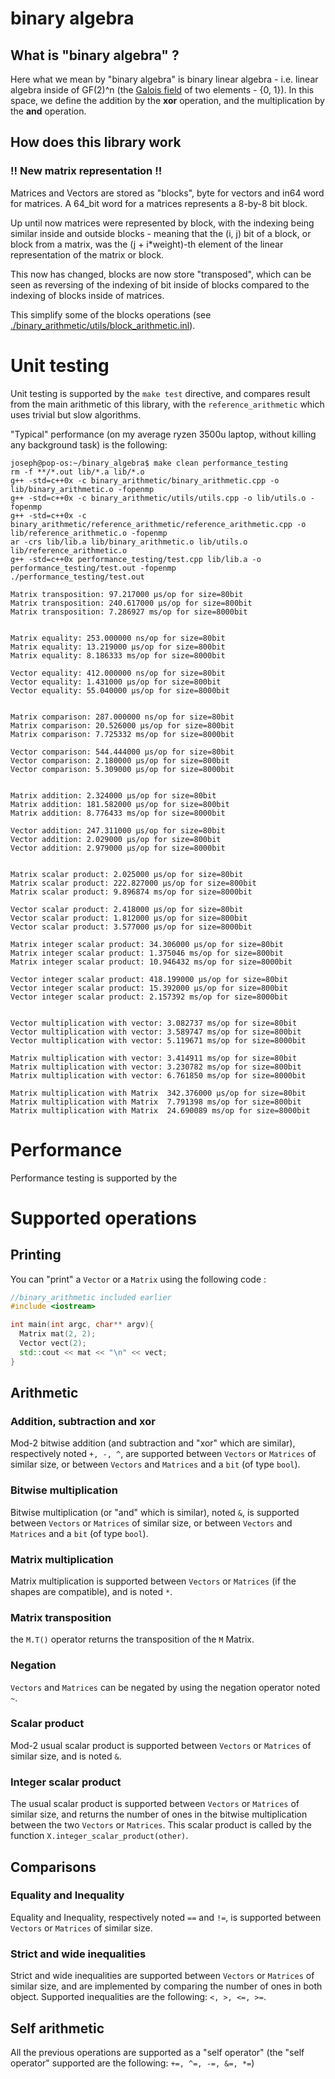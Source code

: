 # binary algebra

## What is "binary algebra" ?

Here what we mean by "binary algebra" is binary linear algebra - i.e. linear algebra inside of GF(2)^n (the [Galois field](https://en.wikipedia.org/wiki/GF(2)) of two elements - {0, 1}). In this space, we define the addition by the __xor__ operation, and the multiplication by the __and__ operation.

## How does this library work

### !! New matrix representation !!

Matrices and Vectors are stored as "blocks", byte for vectors and in64 word for matrices. A 64_bit word for a matrices represents a 8-by-8 bit block.

Up until now matrices were represented by block, with the indexing being similar inside and outside blocks - meaning that the (i, j) bit of a block, or block from a matrix, was the (j + i*weight)-th element of the linear representation of the matrix or block.

This now has changed, blocks are now store "transposed", which can be seen as reversing of the indexing of bit inside of blocks compared to the indexing of blocks inside of matrices.

This simplify some of the blocks operations (see [./binary_arithmetic/utils/block_arithmetic.inl](./binary_arithmetic/utils/block_arithmetic.inl)).

# Unit testing

Unit testing is supported by the `make test` directive, and compares result from the main arithmetic of this library, with the `reference_arithmetic` which uses trivial but slow algorithms.

"Typical" performance (on my average ryzen 3500u laptop, without killing any background task) is the following:

```console
joseph@pop-os:~/binary_algebra$ make clean performance_testing
rm -f **/*.out lib/*.a lib/*.o
g++ -std=c++0x -c binary_arithmetic/binary_arithmetic.cpp -o lib/binary_arithmetic.o -fopenmp
g++ -std=c++0x -c binary_arithmetic/utils/utils.cpp -o lib/utils.o -fopenmp
g++ -std=c++0x -c binary_arithmetic/reference_arithmetic/reference_arithmetic.cpp -o lib/reference_arithmetic.o -fopenmp
ar -crs lib/lib.a lib/binary_arithmetic.o lib/utils.o lib/reference_arithmetic.o
g++ -std=c++0x performance_testing/test.cpp lib/lib.a -o performance_testing/test.out -fopenmp
./performance_testing/test.out

Matrix transposition: 97.217000 µs/op for size=80bit
Matrix transposition: 240.617000 µs/op for size=800bit
Matrix transposition: 7.286927 ms/op for size=8000bit


Matrix equality: 253.000000 ns/op for size=80bit
Matrix equality: 13.219000 µs/op for size=800bit
Matrix equality: 8.186333 ms/op for size=8000bit

Vector equality: 412.000000 ns/op for size=80bit
Vector equality: 1.431000 µs/op for size=800bit
Vector equality: 55.040000 µs/op for size=8000bit


Matrix comparison: 287.000000 ns/op for size=80bit
Matrix comparison: 20.526000 µs/op for size=800bit
Matrix comparison: 7.725332 ms/op for size=8000bit

Vector comparison: 544.444000 µs/op for size=80bit
Vector comparison: 2.180000 µs/op for size=800bit
Vector comparison: 5.309000 µs/op for size=8000bit


Matrix addition: 2.324000 µs/op for size=80bit
Matrix addition: 181.582000 µs/op for size=800bit
Matrix addition: 8.776433 ms/op for size=8000bit

Vector addition: 247.311000 µs/op for size=80bit
Vector addition: 2.029000 µs/op for size=800bit
Vector addition: 2.979000 µs/op for size=8000bit


Matrix scalar product: 2.025000 µs/op for size=80bit
Matrix scalar product: 222.827000 µs/op for size=800bit
Matrix scalar product: 9.896874 ms/op for size=8000bit

Vector scalar product: 2.418000 µs/op for size=80bit
Vector scalar product: 1.812000 µs/op for size=800bit
Vector scalar product: 3.577000 µs/op for size=8000bit

Matrix integer scalar product: 34.306000 µs/op for size=80bit
Matrix integer scalar product: 1.375046 ms/op for size=800bit
Matrix integer scalar product: 10.946432 ms/op for size=8000bit

Vector integer scalar product: 418.199000 µs/op for size=80bit
Vector integer scalar product: 15.392000 µs/op for size=800bit
Vector integer scalar product: 2.157392 ms/op for size=8000bit


Vector multiplication with vector: 3.082737 ms/op for size=80bit
Vector multiplication with vector: 3.589747 ms/op for size=800bit
Vector multiplication with vector: 5.119671 ms/op for size=8000bit

Matrix multiplication with vector: 3.414911 ms/op for size=80bit
Matrix multiplication with vector: 3.230782 ms/op for size=800bit
Matrix multiplication with vector: 6.761850 ms/op for size=8000bit

Matrix multiplication with Matrix  342.376000 µs/op for size=80bit
Matrix multiplication with Matrix  7.791398 ms/op for size=800bit
Matrix multiplication with Matrix  24.690089 ms/op for size=8000bit
```

# Performance

Performance testing is supported by the

# Supported operations

## Printing

You can "print" a `Vector` or a `Matrix` using the following code :

```cpp
//binary_arithmetic included earlier
#include <iostream>

int main(int argc, char** argv){
  Matrix mat(2, 2);
  Vector vect(2);
  std::cout << mat << "\n" << vect;
}
```

## Arithmetic

### Addition, subtraction and xor

Mod-2 bitwise addition (and subtraction and "xor" which are similar), respectively noted `+, -, ^`, are supported between `Vectors` or `Matrices` of similar size, or between `Vectors` and `Matrices` and a `bit` (of type `bool`).

### Bitwise multiplication

Bitwise multiplication (or "and" which is similar), noted `&`, is supported between `Vectors` or `Matrices` of similar size, or between `Vectors` and `Matrices` and a `bit` (of type `bool`).

### Matrix multiplication

Matrix multiplication is supported between `Vectors` or `Matrices` (if the shapes are compatible), and is noted `*`.

### Matrix transposition

the `M.T()` operator returns the transposition of the `M` Matrix.

### Negation

`Vectors` and `Matrices` can be negated by using the negation operator noted `~`.

### Scalar product

Mod-2 usual scalar product is supported between `Vectors` or `Matrices` of similar size, and is noted `&`.

### Integer scalar product

The usual scalar product is supported between `Vectors` or `Matrices` of similar size, and returns the number of ones in the bitwise multiplication between the two `Vectors` or `Matrices`. This scalar product is called by the function `X.integer_scalar_product(other)`.


## Comparisons

### Equality and Inequality

Equality and Inequality, respectively noted `==` and `!=`, is supported between `Vectors` or `Matrices` of similar size.

### Strict and wide inequalities

Strict and wide inequalities are supported between `Vectors` or `Matrices` of similar size, and are implemented by comparing the number of ones in both object. Supported inequalities are the following: `<, >, <=, >=`.

## Self arithmetic

All the previous operations are supported as a "self operator" (the "self operator" supported are the following:  `+=, ^=, -=, &=, *=`)
